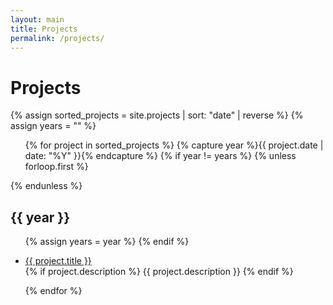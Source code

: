 ```yaml
---
layout: main
title: Projects
permalink: /projects/
---
```

<div class="page-header">
  <h1>Projects</h1>
</div>
<div>
  {% assign sorted_projects = site.projects | sort: "date" | reverse %}
  {% assign years = "" %}
  <ul>
    {% for project in sorted_projects %}
      {% capture year %}{{ project.date | date: "%Y" }}{% endcapture %}
      {% if year != years %}
        {% unless forloop.first %}</ul>{% endunless %}
        <h2>{{ year }}</h2>
        <ul>
        {% assign years = year %}
      {% endif %}
      <li>
        <p>
          <a href="{{ project.url }}">{{ project.title }}</a> 
        <br/>
        {% if project.description %}
{{ project.description }}
        {% endif %}
        </p>
      </li>
    {% endfor %}
  </ul>
